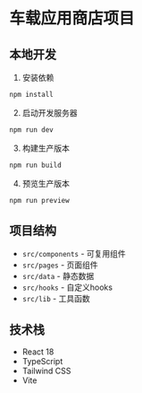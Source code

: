 # 车载应用商店项目

## 本地开发

1. 安装依赖
```bash
npm install
```

2. 启动开发服务器
```bash
npm run dev
```

3. 构建生产版本
```bash
npm run build
```

4. 预览生产版本
```bash
npm run preview
```

## 项目结构
- `src/components` - 可复用组件
- `src/pages` - 页面组件
- `src/data` - 静态数据
- `src/hooks` - 自定义hooks
- `src/lib` - 工具函数

## 技术栈
- React 18
- TypeScript
- Tailwind CSS
- Vite
